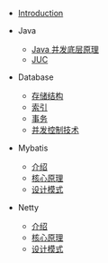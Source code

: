 + [Introduction](README.md)

+ Java
	- [Java 并发底层原理](/Java/concurrency/JMM.md)
	- [JUC](/Java/concurrency/JUC.md)

+ Database
    - [存储结构](/database/database_internal)
	- [索引](/database/index)
	- [事务](/database/transaction)
	- [并发控制技术](/database/Lock_MVCC)

+ Mybatis
	- [介绍](/Mybatis/introduction)
	- [核心原理](/Mybatis/pattern)
	- [设计模式](/Mybatis/pattern)

+ Netty
	- [介绍](/Netty/introduction)
	- [核心原理](/Netty/pattern)
	- [设计模式](/Netty/pattern)